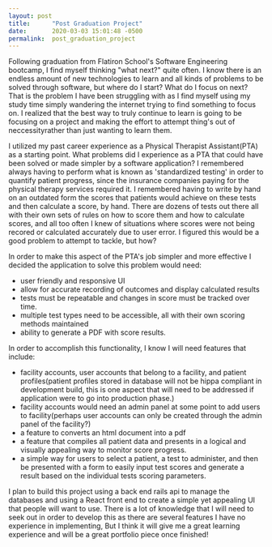 ```yaml
---
layout: post
title:      "Post Graduation Project"
date:       2020-03-03 15:01:48 -0500
permalink:  post_graduation_project
---
```



Following graduation from Flatiron School's Software Engineering bootcamp, I find myself thinking "what next?" quite often. I know there is an endless amount of new technologies to learn and all kinds of problems to be solved through software, but where do I start? What do I focus on next? That is the problem I have been struggling with as I find myself using my study time simply wandering the internet trying to find something to focus on. I realized that the best way to truly continue to learn is going to be focusing on a project and making the effort to attempt thing's out of neccessityrather than just wanting to learn them.

I utilized my past career experience as a Physical Therapist Assistant(PTA) as a starting point. What problems did I experience as a PTA that could have been solved or made simpler by a software application? I remembered always having to perform what is known as 'standardized testing' in order to quantify patient progress, since the insurance companies paying for the physical therapy services required it. I remembered having to write by hand on an outdated form the scores that patients would achieve on these tests and then calculate a score, by hand. There are dozens of tests out there all with their own sets of rules on how to score them and how to calculate scores, and all too often I knew of situations where scores were not being recored or calculated accurately due to user error. I figured this would be a good problem to attempt to tackle, but how?

In order to make this aspect of the PTA's job simpler and more effective I decided the application to solve this problem would need:
* user friendly and responsive UI
* allow for accurate recording of outcomes and display calculated results
* tests must be repeatable and changes in score must be tracked over time.
* multiple test types need to be accessible, all with their own scoring methods maintained
* ability to generate a PDF with score results.

In order to accomplish this functionality, I know I will need features that include:

* facility accounts, user accounts that belong to a facility, and patient profiles(patient profiles stored in database will not be hippa compliant in development build, this is one aspect that will need to be addressed if application were to go into production phase.)
* facility accounts would need an admin panel at some point to add users to facility(perhaps user accounts can only be created through the admin panel of the facility?)
* a feature to converts an html document into a pdf
* a feature that compiles all patient data and presents in a logical and visually appealing way to monitor score progress.
* a simple way for users to select a patient, a test to administer,  and then be presented with a form to easily input test scores and generate a result based on the individual tests scoring parameters.

I plan to build this project using a back end rails api to manage the databases and using a React front end to create a simple yet appealing UI that people will want to use. There is a lot of knowledge that I will need to seek out in order to develop this as there are several features I have no experience in implementing, But I think it will give me a great  learning experience and will be a great portfolio piece once finished!






